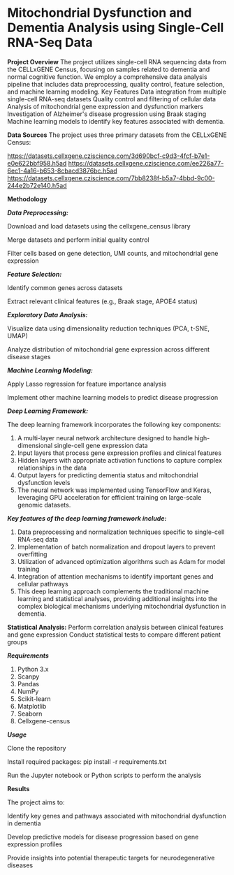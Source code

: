 # Mitochondrial Dysfunction and Dementia Analysis using Single-Cell RNA-Seq Data
**Project Overview**
The project utilizes single-cell RNA sequencing data from the CELLxGENE Census, focusing on samples related to dementia and normal cognitive function. We employ a comprehensive data analysis pipeline that includes data preprocessing, quality control, feature selection, and machine learning modeling.
Key Features
Data integration from multiple single-cell RNA-seq datasets
Quality control and filtering of cellular data
Analysis of mitochondrial gene expression and dysfunction markers
Investigation of Alzheimer's disease progression using Braak staging
Machine learning models to identify key features associated with dementia.

**Data Sources**
The project uses three primary datasets from the CELLxGENE Census:

https://datasets.cellxgene.cziscience.com/3d690bcf-c9d3-4fcf-b7e1-e0e622bbf958.h5ad
https://datasets.cellxgene.cziscience.com/ee226a77-6ec1-4a16-b653-8cbacd3876bc.h5ad
https://datasets.cellxgene.cziscience.com/7bb8238f-b5a7-4bbd-9c00-244e2b72e140.h5ad

**Methodology**

***Data Preprocessing:***

Download and load datasets using the cellxgene_census library

Merge datasets and perform initial quality control

Filter cells based on gene detection, UMI counts, and mitochondrial gene expression

***Feature Selection:***

Identify common genes across datasets

Extract relevant clinical features (e.g., Braak stage, APOE4 status)

***Exploratory Data Analysis:***

Visualize data using dimensionality reduction techniques (PCA, t-SNE, UMAP)

Analyze distribution of mitochondrial gene expression across different disease stages

***Machine Learning Modeling:***

Apply Lasso regression for feature importance analysis

Implement other machine learning models to predict disease progression


***Deep Learning Framework:***

The deep learning framework incorporates the following key components:

1. A multi-layer neural network architecture designed to handle high-dimensional single-cell gene expression data
2. Input layers that process gene expression profiles and clinical features
3. Hidden layers with appropriate activation functions to capture complex relationships in the data
4. Output layers for predicting dementia status and mitochondrial dysfunction levels
5. The neural network was implemented using TensorFlow and Keras, leveraging GPU acceleration for efficient training on large-scale genomic datasets.

***Key features of the deep learning framework include:***
1. Data preprocessing and normalization techniques specific to single-cell RNA-seq data
2. Implementation of batch normalization and dropout layers to prevent overfitting
3. Utilization of advanced optimization algorithms such as Adam for model training
4. Integration of attention mechanisms to identify important genes and cellular pathways
6. This deep learning approach complements the traditional machine learning and statistical analyses, providing additional insights into the complex biological mechanisms underlying mitochondrial dysfunction in dementia.


**Statistical Analysis:**
Perform correlation analysis between clinical features and gene expression
Conduct statistical tests to compare different patient groups

***Requirements***
1. Python 3.x
2. Scanpy
3. Pandas
4. NumPy
5. Scikit-learn
6. Matplotlib
7. Seaborn
8. Cellxgene-census

***Usage***

Clone the repository

Install required packages: pip install -r requirements.txt

Run the Jupyter notebook or Python scripts to perform the analysis

**Results**

The project aims to:

Identify key genes and pathways associated with mitochondrial dysfunction in dementia

Develop predictive models for disease progression based on gene expression profiles

Provide insights into potential therapeutic targets for neurodegenerative diseases
